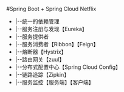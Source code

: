     
#Spring Boot + Spring Cloud Netflix
   - |--统一的依赖管理
   - |--服务注册与发现【Eureka】
   - |--服务提供者
   - |--服务消费者【Ribbon】【Feign】
   - |--熔断器【Hystrix】
   - |--路由网关【zuul】
   - |--分布式配置中心【Spring Cloud Config】
   - |--链路追踪【Zipkin】
   - |--服务监控【服务端】【客户端】
